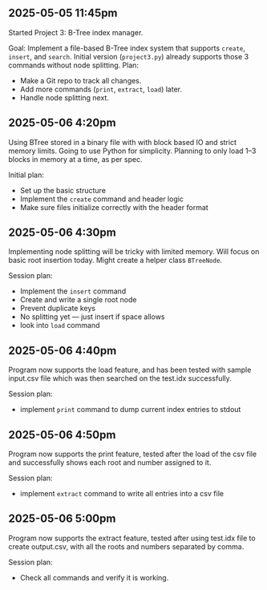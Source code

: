 ## 2025-05-05 11:45pm

Started Project 3: B-Tree index manager.

Goal: Implement a file-based B-Tree index system that supports `create`, `insert`, and `search`. 
Initial version (`project3.py`) already supports those 3 commands without node splitting.
Plan: 
- Make a Git repo to track all changes.
- Add more commands (`print`, `extract`, `load`) later.
- Handle node splitting next.
## 2025-05-06 4:20pm

Using BTree stored in a binary file with with block based IO and strict memory limits. Going to use Python for simplicity. Planning to only load 1–3 blocks in memory at a time, as per spec.

Initial plan: 
- Set up the basic structure
- Implement the `create` command and header logic
- Make sure files initialize correctly with the header format

## 2025-05-06 4:30pm

Implementing node splitting will be tricky with limited memory. Will focus on basic root insertion today. Might create a helper class `BTreeNode`.

Session plan:
- Implement the `insert` command
- Create and write a single root node
- Prevent duplicate keys
- No splitting yet — just insert if space allows
- look into `load` command

## 2025-05-06 4:40pm

Program now supports the load feature, and has been tested with sample input.csv file which was then searched on the test.idx successfully.

Session plan:
- implement `print` command to dump current index entries to stdout

## 2025-05-06 4:50pm

Program now supports the print feature, tested after the load of the csv file and successfully shows each root and number assigned to it.

Session plan:
- implement `extract` command to write all entries into a csv file

## 2025-05-06 5:00pm

Program now supports the extract feature, tested after using test.idx file to create output.csv, with all the roots and numbers separated by comma.

Session plan:
- Check all commands and verify it is working.